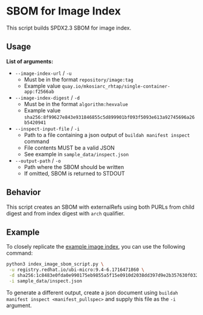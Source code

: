 # SBOM for Image Index

This script builds SPDX2.3 SBOM for image index.

## Usage

**List of arguments:**

- `--image-index-url` / `-u`
  - Must be in the format `repository/image:tag`
  - Example value `quay.io/mkosiarc_rhtap/single-container-app:f2566ab`
- `--image-index-digest` / `-d`
  - Must be in the format `algorithm:hexvalue`
  - Example value `sha256:8f99627e843e931846855c5d899901bf093f5093e613a92745696a26b5420941`
- `--inspect-input-file` / `-i`
  - Path to a file containing a json output of `buildah manifest inspect` command
  - File contents MUST be a valid JSON
  - See example in `sample_data/inspect.json`
- `--output-path` / `-o`
  - Path where the SBOM should be written
  - If omitted, SBOM is returned to STDOUT

## Behavior

This script creates an SBOM with externalRefs using both
PURLs from child digest and from index digest with `arch` qualifier.

## Example

To closely replicate the [example image index](https://github.com/RedHatProductSecurity/security-data-guidelines/blob/main/sbom/examples/container_image/build/ubi9-micro-container-9.4-6.1716471860.spdx.json),
you can use the following command:

```bash
python3 index_image_sbom_script.py \
 -u registry.redhat.io/ubi-micro:9.4-6.1716471860 \
 -d sha256:1c8483e0fda0e990175eb9855a5f15e0910d2038dd397d9e2b357630f0321e6d \
 -i sample_data/inspect.json
 ```

To generate a different output, create a json document using `buildah manifest inspect <manifest_pullspec>`
and supply this file as the `-i` argument.
